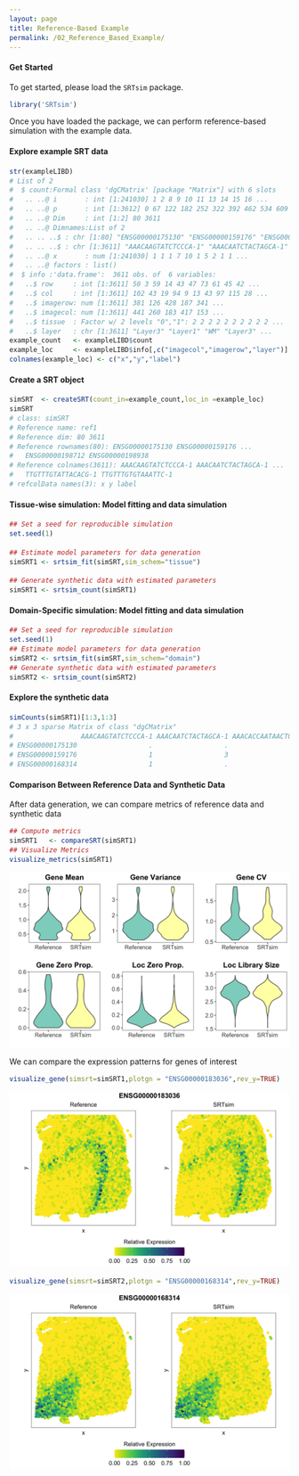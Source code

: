 ```yaml
---
layout: page
title: Reference-Based Example
permalink: /02_Reference_Based_Example/
---
```


#### Get Started 

To get started, please load the `SRTsim` package.

```R
library('SRTsim')
```
Once you have loaded the package, we can perform reference-based simulation with the example data.

#### Explore example SRT data 
```R
str(exampleLIBD)
# List of 2
#  $ count:Formal class 'dgCMatrix' [package "Matrix"] with 6 slots
#   .. ..@ i       : int [1:241030] 1 2 8 9 10 11 13 14 15 16 ...
#   .. ..@ p       : int [1:3612] 0 67 122 182 252 322 392 462 534 609 ...
#   .. ..@ Dim     : int [1:2] 80 3611
#   .. ..@ Dimnames:List of 2
#   .. .. ..$ : chr [1:80] "ENSG00000175130" "ENSG00000159176" "ENSG00000168314" "ENSG00000080822" ...
#   .. .. ..$ : chr [1:3611] "AAACAAGTATCTCCCA-1" "AAACAATCTACTAGCA-1" "AAACACCAATAACTGC-1" "AAACAGAGCGACTCCT-1" ...
#   .. ..@ x       : num [1:241030] 1 1 1 7 10 1 5 2 1 1 ...
#   .. ..@ factors : list()
#  $ info :'data.frame':  3611 obs. of  6 variables:
#   ..$ row     : int [1:3611] 50 3 59 14 43 47 73 61 45 42 ...
#   ..$ col     : int [1:3611] 102 43 19 94 9 13 43 97 115 28 ...
#   ..$ imagerow: num [1:3611] 381 126 428 187 341 ...
#   ..$ imagecol: num [1:3611] 441 260 183 417 153 ...
#   ..$ tissue  : Factor w/ 2 levels "0","1": 2 2 2 2 2 2 2 2 2 2 ...
#   ..$ layer   : chr [1:3611] "Layer3" "Layer1" "WM" "Layer3" ...
example_count   <- exampleLIBD$count
example_loc     <- exampleLIBD$info[,c("imagecol","imagerow","layer")]
colnames(example_loc) <- c("x","y","label")
```

#### Create a SRT object
```R   
simSRT  <- createSRT(count_in=example_count,loc_in =example_loc)
simSRT
# class: simSRT 
# Reference name: ref1 
# Reference dim: 80 3611 
# Reference rownames(80): ENSG00000175130 ENSG00000159176 ...
#   ENSG00000198712 ENSG00000198938
# Reference colnames(3611): AAACAAGTATCTCCCA-1 AAACAATCTACTAGCA-1 ...
#   TTGTTTGTATTACACG-1 TTGTTTGTGTAAATTC-1
# refcolData names(3): x y label
```

#### Tissue-wise simulation: Model fitting and data simulation
```R 
## Set a seed for reproducible simulation
set.seed(1)

## Estimate model parameters for data generation
simSRT1 <- srtsim_fit(simSRT,sim_schem="tissue")

## Generate synthetic data with estimated parameters
simSRT1 <- srtsim_count(simSRT1)
```

#### Domain-Specific simulation: Model fitting and data simulation
```R 
## Set a seed for reproducible simulation
set.seed(1)
## Estimate model parameters for data generation
simSRT2 <- srtsim_fit(simSRT,sim_schem="domain")
## Generate synthetic data with estimated parameters
simSRT2 <- srtsim_count(simSRT2)
```

#### Explore the synthetic data
```R 
simCounts(simSRT1)[1:3,1:3]
# 3 x 3 sparse Matrix of class "dgCMatrix"
#                 AAACAAGTATCTCCCA-1 AAACAATCTACTAGCA-1 AAACACCAATAACTGC-1
# ENSG00000175130                  .                  .                 10
# ENSG00000159176                  1                  3                  5
# ENSG00000168314                  1                  .                  6
```

#### Comparison Between Reference Data and Synthetic Data
After data generation, we can compare metrics of reference data and synthetic data
```R 
## Compute metrics 
simSRT1   <- compareSRT(simSRT1)
## Visualize Metrics
visualize_metrics(simSRT1)
```
![summarized metrics](metrics_violin.png)

We can compare the expression patterns for genes of interest
```R 
visualize_gene(simsrt=simSRT1,plotgn = "ENSG00000183036",rev_y=TRUE)
```
![pattern gene 1](pattern_gene1.png)

```R 
visualize_gene(simsrt=simSRT2,plotgn = "ENSG00000168314",rev_y=TRUE)
```
![pattern gene 2](pattern_gene2.png)
